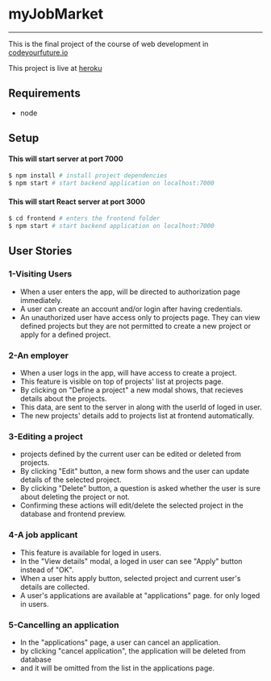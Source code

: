 # myJobMarket

---

This is the final project of the course of web development in [codeyourfuture.io](https://codeyourfuture.io)

This project is live at [heroku](https://stormy-caverns-71378.herokuapp.com)

## Requirements

- node

## Setup

#### This will start server at port 7000

```bash
$ npm install # install project dependencies
$ npm start # start backend application on localhost:7000
```

#### This will start React server at port 3000

```bash
$ cd frontend # enters the frontend folder
$ npm start # start backend application on localhost:7000
```

## User Stories

### 1-Visiting Users

- When a user enters the app, will be directed to authorization page immediately.
- A user can create an account and/or login after having credentials.
- An unauthorized user have access only to projects page. They can view defined projects but they are not permitted to create a new project or apply for a defined project.

### 2-An employer

- When a user logs in the app, will have access to create a project.
- This feature is visible on top of projects' list at projects page.
- By clicking on "Define a project" a new modal shows, that recieves details about the projects.
- This data, are sent to the server in along with the userId of loged in user.
- The new projects' details add to projects list at frontend automatically.

### 3-Editing a project

- projects defined by the current user can be edited or deleted from projects.
- By clicking "Edit" button, a new form shows and the user can update details of the selected project.
- By clicking "Delete" button, a question is asked whether the user is sure about deleting the project or not.
- Confirming these actions will edit/delete the selected project in the database and frontend preview.

### 4-A job applicant

- This feature is available for loged in users.
- In the "View details" modal, a loged in user can see "Apply" button instead of "OK".
- When a user hits apply button, selected project and current user's details are collected.
- A user's applications are available at "applications" page. for only loged in users.

### 5-Cancelling an application

- In the "applications" page, a user can cancel an application.
- by clicking "cancel application", the application will be deleted from database
- and it will be omitted from the list in the applications page.

